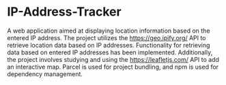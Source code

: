 # IP-Address-Tracker
 A web application aimed at displaying location information based on the entered IP address. The project utilizes the https://geo.ipify.org/ API to retrieve location data based on IP addresses. Functionality for retrieving data based on entered IP addresses has been implemented. Additionally, the project involves studying and using the https://leafletjs.com/ API to add an interactive map. Parcel is used for project bundling, and npm is used for dependency management.
